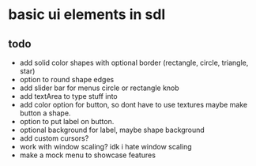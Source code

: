 # basic ui elements in sdl

## todo

- add solid color shapes with optional border (rectangle, circle, triangle, star)
- option to round shape edges
- add slider bar for menus circle or rectangle knob
- add textArea to type stuff into
- add color option for button, so dont have to use textures maybe make button a shape.
- option to put label on button.
- optional background for label, maybe shape background
- add custom cursors?
- work with window scaling? idk i hate window scaling
- make a mock menu to showcase features
